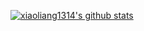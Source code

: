 [![xiaoliang1314's github stats](https://github-readme-stats.vercel.app/api?username=xiaoliang1314)](https://github.com/xiaoliang1314)
